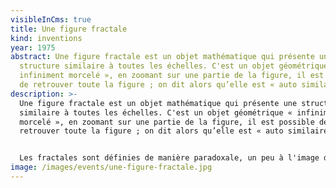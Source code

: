 ```yaml
---
visibleInCms: true
title: Une figure fractale
kind: inventions
year: 1975
abstract: Une figure fractale est un objet mathématique qui présente une
  structure similaire à toutes les échelles. C'est un objet géométrique «
  infiniment morcelé », en zoomant sur une partie de la figure, il est possible
  de retrouver toute la figure ; on dit alors qu’elle est « auto similaire ».
description: >-
  Une figure fractale est un objet mathématique qui présente une structure
  similaire à toutes les échelles. C'est un objet géométrique « infiniment
  morcelé », en zoomant sur une partie de la figure, il est possible de
  retrouver toute la figure ; on dit alors qu’elle est « auto similaire ». 


  Les fractales sont définies de manière paradoxale, un peu à l'image des [poupées russes](https://fr.wikipedia.org/wiki/Poup%C3%A9e_russe "Poupée russe") qui renferment une figurine plus ou moins identique à l'échelle près : les objets fractals peuvent être envisagés comme des structures gigognes en tout point – et pas seulement en un certain nombre de points. Cette conception *hologigogne* (gigogne en tout point) des fractales implique cette définition récursive : un objet fractal est un objet dont chaque élément est aussi un objet fractal (similaire).
image: /images/events/une-figure-fractale.jpg
---
```

